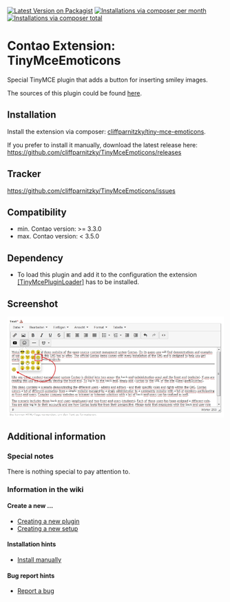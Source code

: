 [![Latest Version on Packagist](http://img.shields.io/packagist/v/cliffparnitzky/tiny-mce-emoticons.svg?style=flat)](https://packagist.org/packages/cliffparnitzky/tiny-mce-emoticons)
[![Installations via composer per month](http://img.shields.io/packagist/dm/cliffparnitzky/tiny-mce-emoticons.svg?style=flat)](https://packagist.org/packages/cliffparnitzky/tiny-mce-emoticons)
[![Installations via composer total](http://img.shields.io/packagist/dt/cliffparnitzky/tiny-mce-emoticons.svg?style=flat)](https://packagist.org/packages/cliffparnitzky/tiny-mce-emoticons)

Contao Extension: TinyMceEmoticons
==================================

Special TinyMCE plugin that adds a button for inserting smiley images.

The sources of this plugin could be found [here](http://www.tinymce.com/wiki.php/Plugin:emoticons).


Installation
------------

Install the extension via composer: [cliffparnitzky/tiny-mce-emoticons](https://packagist.org/packages/cliffparnitzky/tiny-mce-emoticons).

If you prefer to install it manually, download the latest release here: https://github.com/cliffparnitzky/TinyMceEmoticons/releases


Tracker
-------

https://github.com/cliffparnitzky/TinyMceEmoticons/issues


Compatibility
-------------

- min. Contao version: >= 3.3.0
- max. Contao version: <  3.5.0


Dependency
----------

- To load this plugin and add it to the configuration the extension [[TinyMcePluginLoader]](https://github.com/cliffparnitzky/TinyMcePluginLoader) has to be installed.


Screenshot
----------

![Screenshot](screenshot.jpg)


Additional information
----------------------

### Special notes

There is nothing special to pay attention to.

### Information in the wiki

#### Create a new ...

* [Creating a new plugin](wiki/Creating-a-new-plugin)
* [Creating a new setup](wiki/Creating-a-new-setup)

#### Installation hints
* [Install manually](wiki/Install-manually)

#### Bug report hints

* [Report a bug](wiki/Report-a-bug)